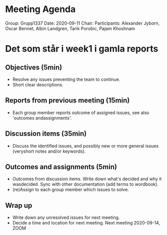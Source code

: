 # Meeting Agenda
Group: Grupp1337
Date: 2020-09-11
Chair:
Participants: Alexander Jyborn, Oscar Bennet, Albin Landgren, Tarik Porobic, Pajam Khoshnam
# Det som står i week1 i gamla reports
## Objectives (5min)
- Resolve any issues preventing the team to continue.
- Short clear descriptions.
## Reports from previous meeting (15min)
-  Each group member reports outcome of assigned issues, see also 'outcomes andassignments'.
## Discussion items (35min)
-  Discuss the identified issues, and possibly new or more general issues (veryshort notes and/or keywords).
## Outcomes and assignments (5min)
-  Outcomes from discussion items. Write down what's decided and why it wasdecided. Sync with other documentation (add terms to wordbook).
-  (re)Assign to each group member which issues to solve.
## Wrap up
-  Write down any unresolved issues for next meeting.
-  Decide a time and location for next meeting.
Next meeting 2020-09-14, ZOOM